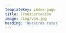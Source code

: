 ```yaml
---
templateKey: index-page
title: Transportación
image: /img/van.jpg
heading: 'Nuestras rutas '
---
```

